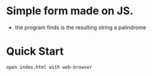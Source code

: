 # Simple form made on JS. 

 - the program finds is the resulting string a palindrome

# Quick Start

```
open index.html with web-browser 

```
